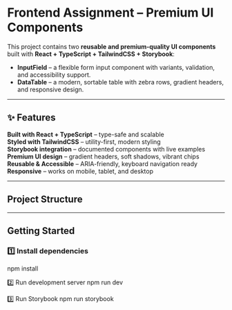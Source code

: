 #  Frontend Assignment – Premium UI Components

This project contains two **reusable and premium-quality UI components** built with **React + TypeScript + TailwindCSS + Storybook**:

-  **InputField** – a flexible form input component with variants, validation, and accessibility support.
-  **DataTable** – a modern, sortable table with zebra rows, gradient headers, and responsive design.

---

## ✨ Features

 **Built with React + TypeScript** – type-safe and scalable  
 **Styled with TailwindCSS** – utility-first, modern styling  
 **Storybook integration** – documented components with live examples  
 **Premium UI design** – gradient headers, soft shadows, vibrant chips  
 **Reusable & Accessible** – ARIA-friendly, keyboard navigation ready  
 **Responsive** – works on mobile, tablet, and desktop  

---

##  Project Structure



---

##  Getting Started

### 1️⃣ Install dependencies

npm install

2️⃣ Run development server
npm run dev

3️⃣ Run Storybook
npm run storybook